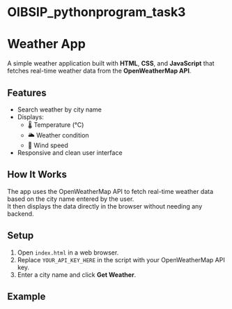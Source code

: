 # OIBSIP_pythonprogram_task3
# Weather App

A simple weather application built with **HTML**, **CSS**, and **JavaScript** that fetches real-time weather data from the **OpenWeatherMap API**.

## Features
- Search weather by city name
- Displays:
  - 🌡 Temperature (°C)
  - 🌥 Weather condition
  - 💨 Wind speed
- Responsive and clean user interface

## How It Works
The app uses the OpenWeatherMap API to fetch real-time weather data based on the city name entered by the user.  
It then displays the data directly in the browser without needing any backend.

## Setup
1. Open `index.html` in a web browser.
2. Replace `YOUR_API_KEY_HERE` in the script with your OpenWeatherMap API key.
3. Enter a city name and click **Get Weather**.

## Example
